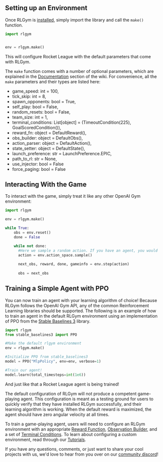 ## Setting up an Environment
Once RLGym is [installed](https://rlgym.github.io/docs-page.html#installation), simply import the library and call the `make()` function.
```python
import rlgym


env = rlgym.make()
```
This will configure Rocket League with the default parameters that come with RLGym.

The `make` function comes with a number of optional parameters, which are explained in the [Documentation](https://rlgym.github.io/docs-page.html#documentation) section of the wiki.
For convenience, all the `make` parameters and their types are listed here:
- game_speed: int = 100,
- tick_skip: int = 8,
- spawn_opponents: bool = True,
- self_play: bool = False,
- random_resets: bool = False,
- team_size: int = 1,
- terminal_conditions: List[object] = (TimeoutCondition(225), GoalScoredCondition()),
- reward_fn: object = DefaultReward(),
- obs_builder: object = DefaultObs(),
- action_parser: object = DefaultAction(),
- state_setter: object = DefaultState(),
- launch_preference: str = LaunchPreference.EPIC,
- path_to_rl: str = None,
- use_injector: bool = False
- force_paging: bool = False

## Interacting With the Game
To interact with the game, simply treat it like any other OpenAI Gym environment:

```python
import rlgym

env = rlgym.make()

while True:
    obs = env.reset()
    done = False

    while not done:
      #Here we sample a random action. If you have an agent, you would get an action from it here.
      action = env.action_space.sample() 
      
      next_obs, reward, done, gameinfo = env.step(action)
      
      obs = next_obs
```

## Training a Simple Agent with PPO
You can now train an agent with your learning algorithm of choice! Because RLGym follows the OpenAI Gym API, any of the common Reinforcement Learning libraries should be supported.
The following is an example of how to train an agent in the default RLGym environment using an implementation of PPO from the [Stable Baselines 3](https://stable-baselines3.readthedocs.io/en/master/) library.

```python
import rlgym
from stable_baselines3 import PPO

#Make the default rlgym environment
env = rlgym.make()

#Initialize PPO from stable_baselines3
model = PPO("MlpPolicy", env=env, verbose=1)

#Train our agent!
model.learn(total_timesteps=int(1e6))
```

And just like that a Rocket League agent is being trained! 

The default configuration of RLGym will not produce a competent game-playing agent. This configuration is meant as a testing ground for users to quickly verify that they have installed RLGym successfully, and their learning algorithm is working. When the default reward is maximized, the agent should have zero angular velocity at all times.

To train a game-playing agent, users will need to configure an RLGym environment with an appropriate [Reward Function](https://rlgym.github.io/docs-page.html#reward-functions), [Observation Builder](https://rlgym.github.io/docs-page.html#observation-builders), and a set of [Terminal Conditions](https://rlgym.github.io/docs-page.html#terminal-conditions). To learn about configuring a custom environment, read through our [Tutorials](https://rlgym.github.io/docs-page.html#tutorials).

If you have any questions, comments, or just want to share your cool projects with us, we'd love to hear from you over on our [community discord](https://discord.gg/NjAHcP32Ae)!
